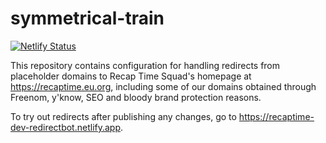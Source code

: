 # symmetrical-train

[![Netlify Status](https://api.netlify.com/api/v1/badges/bd95783f-d5cc-4981-8d03-1f67f746def7/deploy-status)](https://app.netlify.com/sites/recaptime-dev-redirectbot/deploys)

This repository contains configuration for handling redirects from placeholder domains to Recap Time Squad's homepage at <https://recaptime.eu.org>, including some of our domains obtained through Freenom, y'know, SEO and bloody brand protection reasons.

To try out redirects after publishing any changes, go to <https://recaptime-dev-redirectbot.netlify.app>.